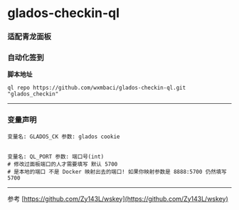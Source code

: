 # glados-checkin-ql

### 适配青龙面板

### 自动化签到

**脚本地址** 
```text
ql repo https://github.com/wxmbaci/glados-checkin-ql.git "glados_checkin"
```
---
### 变量声明

```shell
变量名: GLADOS_CK 参数: glados cookie


变量名: QL_PORT 参数: 端口号(int) 
# 修改过面板端口的人才需要填写 默认 5700 
# 是本地的端口 不是 Docker 映射出去的端口! 如果你映射参数是 8888:5700 仍然填写5700

```

---
参考
[https://github.com/Zy143L/wskey](https://github.com/Zy143L/wskey)
